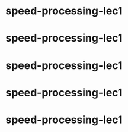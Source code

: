 # speed-processing-lec1
# speed-processing-lec1
# speed-processing-lec1
# speed-processing-lec1
# speed-processing-lec1
